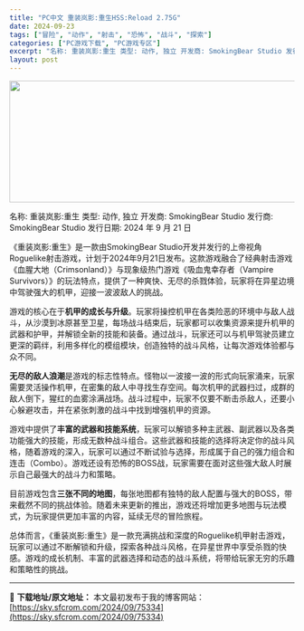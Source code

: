 ```yaml
---
title: "PC中文 重装岚影:重生HSS:Reload 2.75G"
date: 2024-09-23
tags: ["冒险", "动作", "射击", "恐怖", "战斗", "探索"]
categories: ["PC游戏下载", "PC游戏专区"]
excerpt: "名称: 重装岚影:重生 类型: 动作, 独立 开发商: SmokingBear Studio 发行商: SmokingBear Studio 发行日期: 2024 年 9 月 21 日 《重装岚影:重生》是一款由SmokingBear Studio开发并发行的上帝视角Roguelike射击游戏，计划&hellip;"
layout: post
---
```


<img class="aligncenter size-full wp-image-75335" src="https://sky.sfcrom.com/wp-content/uploads/2024/09/2024092306234881.webp" alt="" width="660" height="215" />

名称: 重装岚影:重生
类型: 动作, 独立
开发商: SmokingBear Studio
发行商: SmokingBear Studio
发行日期: 2024 年 9 月 21 日

《重装岚影:重生》是一款由SmokingBear Studio开发并发行的上帝视角Roguelike射击游戏，计划于2024年9月21日发布。这款游戏融合了经典射击游戏《血腥大地（Crimsonland）》与现象级热门游戏《吸血鬼幸存者（Vampire Survivors）》的玩法特点，提供了一种爽快、无尽的杀戮体验，玩家将在异星边境中驾驶强大的机甲，迎接一波波敌人的挑战。

游戏的核心在于<strong>机甲的成长与升级</strong>。玩家将操控机甲在各类险恶的环境中与敌人战斗，从沙漠到冰原甚至卫星，每场战斗结束后，玩家都可以收集资源来提升机甲的武器和护甲，并解锁全新的技能和装备。通过战斗，玩家还可以与机甲驾驶员建立更深的羁绊，利用多样化的模组模块，创造独特的战斗风格，让每次游戏体验都与众不同。

<strong>无尽的敌人浪潮</strong>是游戏的标志性特点。怪物以一波接一波的形式向玩家涌来，玩家需要灵活操作机甲，在密集的敌人中寻找生存空间。每次机甲的武器扫过，成群的敌人倒下，猩红的血雾涂满战场。战斗过程中，玩家不仅要不断击杀敌人，还要小心躲避攻击，并在紧张刺激的战斗中找到增强机甲的资源。

游戏中提供了<strong>丰富的武器和技能系统</strong>，玩家可以解锁多种主武器、副武器以及各类功能强大的技能，形成无数种战斗组合。这些武器和技能的选择将决定你的战斗风格，随着游戏的深入，玩家可以通过不断试验与选择，形成属于自己的强力组合和连击（Combo）。游戏还设有恐怖的BOSS战，玩家需要在面对这些强大敌人时展示自己最强大的战斗力和策略。

目前游戏包含<strong>三张不同的地图</strong>，每张地图都有独特的敌人配置与强大的BOSS，带来截然不同的挑战体验。随着未来更新的推出，游戏还将增加更多地图与玩法模式，为玩家提供更加丰富的内容，延续无尽的冒险旅程。

总体而言，《重装岚影:重生》是一款充满挑战和深度的Roguelike机甲射击游戏，玩家可以通过不断解锁和升级，探索各种战斗风格，在异星世界中享受杀戮的快感。游戏的成长机制、丰富的武器选择和动态的战斗系统，将带给玩家无穷的乐趣和策略性的挑战。

---
📖 **下载地址/原文地址：** 本文最初发布于我的博客网站：[https://sky.sfcrom.com/2024/09/75334](https://sky.sfcrom.com/2024/09/75334)

